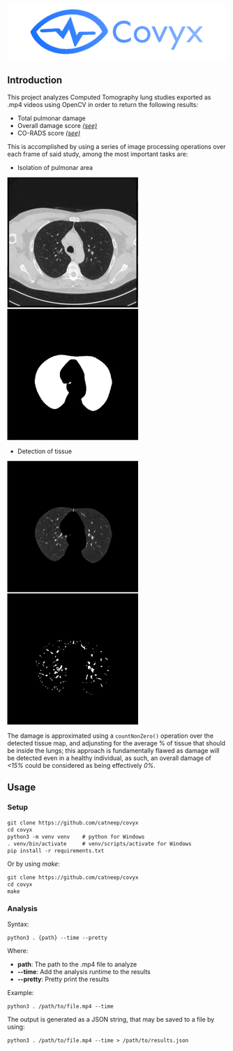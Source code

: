![Logo](assets/logo.png)

## Introduction

This project analyzes Computed Tomography lung studies exported as .mp4 videos using OpenCV in order to return the following results:

- Total pulmonar damage
- Overall damage score [*(see)*](https://www.elsevier.es/en-revista-radiologia-english-edition--419-articulo-radiologic-diagnosis-patients-with-covid-19-S2173510721000033#imagen-10)
- CO-RADS score [*(see)*](https://www.ncbi.nlm.nih.gov/pmc/articles/PMC7981938/)

This is accomplished by using a series of image processing operations over each frame of said study, among the most important tasks are:

- Isolation of pulmonar area

![Original frame](assets/lung-1.png)
![Generated mask](assets/lung-6.png)

- Detection of tissue

![Isolated healthy lung area](assets/lung-7.png)
![Healthy tissue map](assets/lung-8.png)

The damage is approximated using a `countNonZero()` operation over the detected tissue map, and adjunsting for the average % of tissue that should be inside the lungs; this approach is fundamentally flawed as damage will be detected even in a healthy individual, as such, an overall damage of *<15%* could be considered as being effectively *0%*.

## Usage

### Setup
    git clone https://github.com/catneep/covyx
    cd covyx
    python3 -m venv venv    # python for Windows
    . venv/bin/activate     # venv/scripts/activate for Windows
    pip install -r requirements.txt

Or by using *make*:

    git clone https://github.com/catneep/covyx
    cd covyx
    make

### Analysis
Syntax:

    python3 . {path} --time --pretty

Where:
- **path**: The path to the .mp4 file to analyze
- **--time**: Add the analysis runtime to the results
- **--pretty**: Pretty print the results

Example:

    python3 . /path/to/file.mp4 --time

The output is generated as a JSON string, that may be saved to a file by using:

    python3 . /path/to/file.mp4 --time > /path/to/results.json
